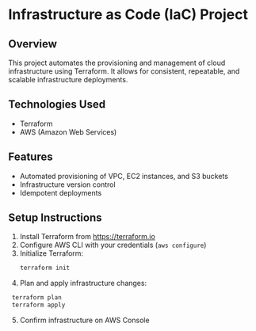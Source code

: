 # Infrastructure as Code (IaC) Project

## Overview
This project automates the provisioning and management of cloud infrastructure using Terraform. It allows for consistent, repeatable, and scalable infrastructure deployments.

## Technologies Used
- Terraform
- AWS (Amazon Web Services)

## Features
- Automated provisioning of VPC, EC2 instances, and S3 buckets
- Infrastructure version control
- Idempotent deployments

## Setup Instructions
1. Install Terraform from https://terraform.io
2. Configure AWS CLI with your credentials (`aws configure`)
3. Initialize Terraform:  
   ```bash
   terraform init
4. Plan and apply infrastructure changes:
  ```bash
   terraform plan
   terraform apply
```
5. Confirm infrastructure on AWS Console
